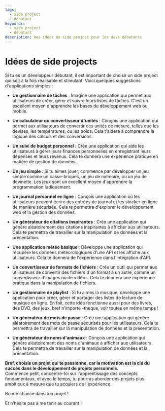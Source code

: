 ```yaml
---
tags:
  - side project
  - débutant
keywords:
  - side project
  - débutant
description: Des idées de side project pour les devs débutants
---
```


# Idées de side projects

Si tu es un développeur débutant, il est important de choisir un side project qui soit à la fois réalisable et stimulant. Voici quelques suggestions d'applications simples :

- **Un gestionnaire de tâches** : Imagine une application qui permet aux utilisateurs de créer, gérer et suivre leurs listes de tâches. C'est un excellent moyen d'apprendre les bases du développement web ou mobile.

- **Un calculateur ou convertisseur d'unités** : Conçois une application qui permet aux utilisateurs de convertir des unités de mesure, telles que les devises, les températures, ou les poids. Cela t'aidera à comprendre la logique des calculs et des conversions.

- **Un suivi de budget personnel** : Crée une application qui aide les utilisateurs à gérer leurs finances personnelles en enregistrant leurs dépenses et leurs revenus. Cela te donnera une expérience pratique en matière de gestion de données.

- **Un jeu simple** : Si tu aimes jouer, commence par développer un jeu simple comme un casse-briques, un jeu de mémoire, ou un jeu de devinette. Les jeux sont un excellent moyen d'apprendre la programmation ludiquement.

- **Un journal personnel en ligne** : Conçois une application où les utilisateurs peuvent écrire des entrées de journal et les stocker en ligne de manière sécurisée. Cela te permettra d'explorer le développement web et la gestion des données.

- **Un générateur de citations inspirantes** : Crée une application qui génère aléatoirement des citations inspirantes à afficher aux utilisateurs. Cela te permettra de travailler sur la manipulation de données et la présentation.

- **Une application météo basique** : Développe une application qui récupère les données météorologiques d'une API et les affiche aux utilisateurs. Cela te donnera de l'expérience dans l'intégration d'API.

- **Un convertisseur de formats de fichiers** : Crée un outil qui permet aux utilisateurs de convertir des fichiers d'un format à un autre, comme un convertisseur d'images ou de vidéos. Cela te donnera une expérience pratique dans la manipulation de fichiers.

- **Un gestionnaire de playlist** : Si tu aimes la musique, développe une application pour créer, gérer et partager des listes de lecture de musique en ligne. En fait, cette idée fonctionne aussi pour des livres, des DVD, des jeux, bref n’importe -thèque, voir toutes en même temps !

- **Un générateur de mots de passe** : Crée une application qui génère aléatoirement des mots de passe sécurisés pour les utilisateurs. Cela te permettra de travailler sur la manipulation de données et la présentation.

- **Un générateur de noms d'animaux** : Conçois une application qui génère aléatoirement des noms d'animaux à afficher aux utilisateurs. Cela te permettra de travailler sur la manipulation de données et la présentation.

**Bref, choisis un projet qui te passionne, car la motivation est la clé du succès dans le développement de projets personnels.**  
Commence petit, concentre-toi sur l'apprentissage des concepts fondamentaux, et avec le temps, tu pourras aborder des projets plus ambitieux à mesure que tu acquiers de l'expérience.

Bonne chance dans ton projet !

Et n’hésite pas à me tenir au courant !
